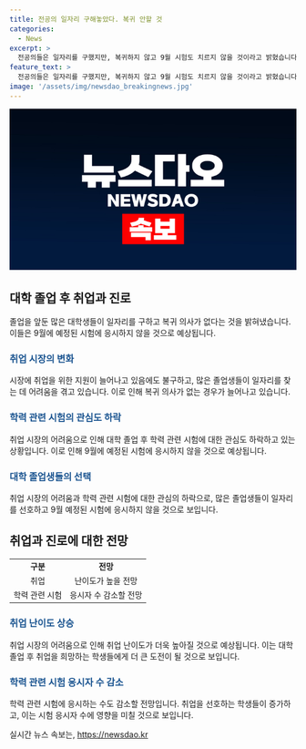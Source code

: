 ```yaml
---
title: 전공의 일자리 구해놓았다. 복귀 안할 것
categories:
  - News
excerpt: >
  전공의들은 일자리를 구했지만, 복귀하지 않고 9월 시험도 치르지 않을 것이라고 밝혔습니다.
feature_text: >
  전공의들은 일자리를 구했지만, 복귀하지 않고 9월 시험도 치르지 않을 것이라고 밝혔습니다.
image: '/assets/img/newsdao_breakingnews.jpg'
---
```


<p><img src="/assets/img/newsdao_breakingnews.jpg" alt="ranknews 속보" /></p>

<h2 data-ke-size="size26">대학 졸업 후 취업과 진로</h2>

<p data-ke-size="size16">졸업을 앞둔 많은 대학생들이 일자리를 구하고 복귀 의사가 없다는 것을 밝혀냈습니다. 이들은 9월에 예정된 시험에 응시하지 않을 것으로 예상됩니다.</p>

<h3><b><span style="color: #1a5490;">취업 시장의 변화</span></b></h3>

<p data-ke-size="size16">시장에 취업을 위한 지원이 늘어나고 있음에도 불구하고, 많은 졸업생들이 일자리를 찾는 데 어려움을 겪고 있습니다. 이로 인해 복귀 의사가 없는 경우가 늘어나고 있습니다.</p>

<h3><b><span style="color: #1a5490;">학력 관련 시험의 관심도 하락</span></b></h3>

<p data-ke-size="size16">취업 시장의 어려움으로 인해 대학 졸업 후 학력 관련 시험에 대한 관심도 하락하고 있는 상황입니다. 이로 인해 9월에 예정된 시험에 응시하지 않을 것으로 예상됩니다.</p>

<h3><b><span style="color: #1a5490;">대학 졸업생들의 선택</span></b></h3>

<p data-ke-size="size16">취업 시장의 어려움과 학력 관련 시험에 대한 관심의 하락으로, 많은 졸업생들이 일자리를 선호하고 9월 예정된 시험에 응시하지 않을 것으로 보입니다.</p>

<h2 data-ke-size="size26">취업과 진로에 대한 전망</h2>

<table>
<tbody>
<tr>
<td style="text-align: center; height: 17px;"><b>구분</b></td>
<td style="text-align: center; height: 17px;"><b>전망</b></td>
</tr>
<tr>
<td style="text-align: center; height: 17px;">취업</td>
<td style="text-align: center; height: 17px;">난이도가 높을 전망</td>
</tr>
<tr>
<td style="text-align: center; height: 17px;">학력 관련 시험</td>
<td style="text-align: center; height: 17px;">응시자 수 감소할 전망</td>
</tr>
</tbody>
</table>

<h3><b><span style="color: #1a5490;">취업 난이도 상승</span></b></h3>

<p data-ke-size="size16">취업 시장의 어려움으로 인해 취업 난이도가 더욱 높아질 것으로 예상됩니다. 이는 대학 졸업 후 취업을 희망하는 학생들에게 더 큰 도전이 될 것으로 보입니다.</p>

<h3><b><span style="color: #1a5490;">학력 관련 시험 응시자 수 감소</span></b></h3>

<p data-ke-size="size16">학력 관련 시험에 응시하는 수도 감소할 전망입니다. 취업을 선호하는 학생들이 증가하고, 이는 시험 응시자 수에 영향을 미칠 것으로 보입니다.</p>
실시간 뉴스 속보는, <a href="https://newsdao.kr" rel="dofollow">https://newsdao.kr</a>



